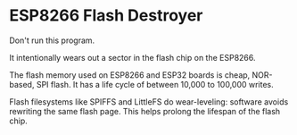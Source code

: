 # ESP8266 Flash Destroyer

Don't run this program.

It intentionally wears out a sector in the flash chip on the ESP8266.

The flash memory used on ESP8266 and ESP32 boards is cheap, NOR-based, SPI flash. It has a life cycle of between 10,000 to 100,000 writes.

Flash filesystems like SPIFFS and LittleFS do wear-leveling: software avoids rewriting the same flash page. This helps prolong the lifespan of the flash chip.


